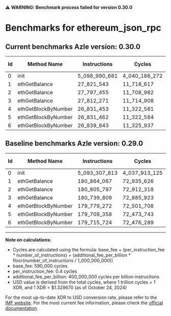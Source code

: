 ⚠️ **WARNING: Benchmark process failed for version 0.30.0**

# Benchmarks for ethereum_json_rpc

## Current benchmarks Azle version: 0.30.0

| Id  | Method Name         | Instructions  | Cycles        | USD           | USD/Million Calls | Change                                  |
| --- | ------------------- | ------------- | ------------- | ------------- | ----------------- | --------------------------------------- |
| 0   | init                | 5_098_990_681 | 4_040_186_272 | $0.0053721145 | $5_372.11         | <font color="red">+5_682_868</font>     |
| 1   | ethGetBalance       | 27_821_543    | 11_718_617    | $0.0000155819 | $15.58            | <font color="green">-153_042_524</font> |
| 2   | ethGetBalance       | 27_797_455    | 11_708_982    | $0.0000155691 | $15.56            | <font color="green">-153_008_342</font> |
| 3   | ethGetBalance       | 27_812_271    | 11_714_908    | $0.0000155770 | $15.57            | <font color="green">-152_927_538</font> |
| 4   | ethGetBlockByNumber | 26_831_453    | 11_322_581    | $0.0000150553 | $15.05            | <font color="green">-152_947_819</font> |
| 5   | ethGetBlockByNumber | 26_831_462    | 11_322_584    | $0.0000150553 | $15.05            | <font color="green">-152_877_896</font> |
| 6   | ethGetBlockByNumber | 26_839_843    | 11_325_937    | $0.0000150598 | $15.05            | <font color="green">-152_875_881</font> |

## Baseline benchmarks Azle version: 0.29.0

| Id  | Method Name         | Instructions  | Cycles        | USD           | USD/Million Calls |
| --- | ------------------- | ------------- | ------------- | ------------- | ----------------- |
| 0   | init                | 5_093_307_813 | 4_037_913_125 | $0.0053690919 | $5_369.09         |
| 1   | ethGetBalance       | 180_864_067   | 72_935_626    | $0.0000969803 | $96.98            |
| 2   | ethGetBalance       | 180_805_797   | 72_912_318    | $0.0000969493 | $96.94            |
| 3   | ethGetBalance       | 180_739_809   | 72_885_923    | $0.0000969142 | $96.91            |
| 4   | ethGetBlockByNumber | 179_779_272   | 72_501_708    | $0.0000964033 | $96.40            |
| 5   | ethGetBlockByNumber | 179_709_358   | 72_473_743    | $0.0000963662 | $96.36            |
| 6   | ethGetBlockByNumber | 179_715_724   | 72_476_289    | $0.0000963695 | $96.36            |

---

**Note on calculations:**

- Cycles are calculated using the formula: base_fee + (per_instruction_fee \* number_of_instructions) + (additional_fee_per_billion \* floor(number_of_instructions / 1_000_000_000))
- base_fee: 590_000 cycles
- per_instruction_fee: 0.4 cycles
- additional_fee_per_billion: 400_000_000 cycles per billion instructions
- USD value is derived from the total cycles, where 1 trillion cycles = 1 XDR, and 1 XDR = $1.329670 (as of October 24, 2024)

For the most up-to-date XDR to USD conversion rate, please refer to the [IMF website](https://www.imf.org/external/np/fin/data/rms_sdrv.aspx).
For the most current fee information, please check the [official documentation](https://internetcomputer.org/docs/current/developer-docs/gas-cost#execution).
